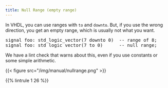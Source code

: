 ```yaml
---
title: Null Range (empty range)
---
```


In VHDL, you can use ranges with `to` and `downto`. But, if you use the
wrong direction, you get an empty range, which is usually not what you
want.

<pre>signal foo: std_logic_vector(<span class="goodcode">7 downto 0</span>)  -- range of 8;
signal foo: std_logic_vector(<span class="error">7 to 0</span>)      -- null range;</pre>

We have a lint check that warns about this, even if you use constants or some simple arithmetic.

{{< figure src="/img/manual/nullrange.png" >}}

{{% lintrule 1 26 %}}

